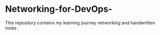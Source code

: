 # Networking-for-DevOps-
This repository contains my learning journey networking and handwritten notes . 
